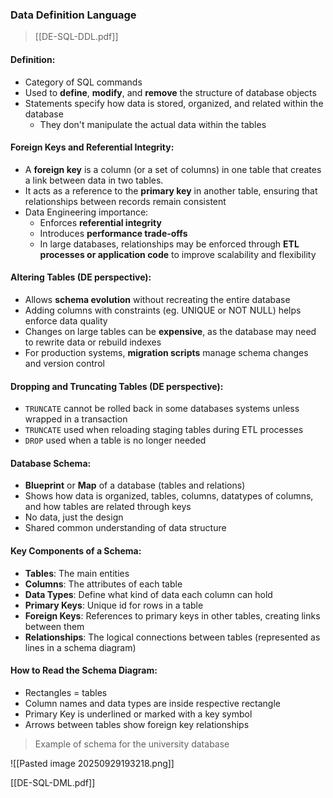 ### Data Definition Language
> [[DE-SQL-DDL.pdf]]
#### Definition:
- Category of SQL commands
- Used to **define**, **modify**, and **remove** the structure of database objects
- Statements specify how data is stored, organized, and related within the database
	- They don't manipulate the actual data within the tables

#### Foreign Keys and Referential Integrity:
- A **foreign key** is a column (or a set of columns) in one table that creates a link between data in two tables. 
- It acts as a reference to the **primary key** in another table, ensuring that relationships between records remain consistent
- Data Engineering importance:
	- Enforces **referential integrity**
	- Introduces **performance trade-offs**
	- In large databases, relationships may be enforced through **ETL processes or application code** to improve scalability and flexibility

#### Altering Tables (DE perspective):
- Allows **schema evolution** without recreating the entire database
- Adding columns with constraints (eg. UNIQUE or NOT NULL) helps enforce data quality
- Changes on large tables can be **expensive**, as the database may need to rewrite data or rebuild indexes
- For production systems, **migration scripts** manage schema changes and version control

#### Dropping and Truncating Tables (DE perspective):
- `TRUNCATE` cannot be rolled back in some databases systems unless wrapped in a transaction
- `TRUNCATE` used when reloading staging tables during ETL processes
- `DROP` used when a table is no longer needed

#### Database Schema:
- **Blueprint** or **Map** of a database (tables and relations)
- Shows how data is organized, tables, columns, datatypes of columns, and how tables are related through keys
- No data, just the design
- Shared common understanding of data structure
#### Key Components of a Schema:
- **Tables**: The main entities
- **Columns**: The attributes of each table
- **Data Types**: Define what kind of data each column can hold
- **Primary Keys**: Unique id for rows in a table
- **Foreign Keys**: References to primary keys in other tables, creating links between them
- **Relationships**: The logical connections between tables (represented as lines in a schema diagram)
#### How to Read the Schema Diagram:
- Rectangles = tables
- Column names and data types are inside respective rectangle
- Primary Key is underlined or marked with a key symbol
- Arrows between tables show foreign key relationships

> Example of schema for the university database

![[Pasted image 20250929193218.png]]



[[DE-SQL-DML.pdf]]

